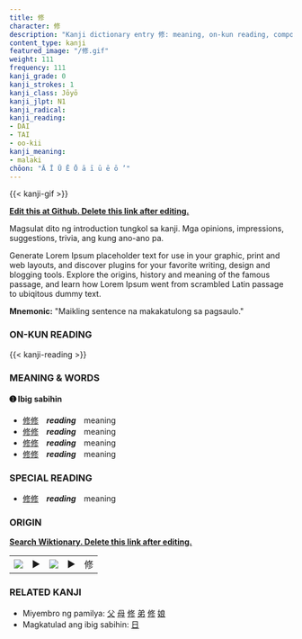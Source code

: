 ```yaml
---
title: 修
character: 修
description: "Kanji dictionary entry 修: meaning, on-kun reading, compounds, origin, related kanji"
content_type: kanji
featured_image: "/修.gif"
weight: 111
frequency: 111
kanji_grade: 0
kanji_strokes: 1
kanji_class: Jōyō
kanji_jlpt: N1
kanji_radical: 
kanji_reading: 
- DAI
- TAI
- oo-kii
kanji_meaning:
- malaki
chōon: "Ā Ī Ū Ē Ō ā ī ū ē ō ’"
---
```

[//]: # (Don't edit the line below. Kanji animated GIF code is automatically generated.)
{{< kanji-gif >}}

[//]: # (Edit below this line.)

**[Edit this at Github. Delete this link after editing.](https://github.com/tim0g/tim/tree/main/content/kanji/修/index.md)**

Magsulat dito ng introduction tungkol sa kanji. Mga opinions, impressions, suggestions, trivia, ang kung ano-ano pa.

Generate Lorem Ipsum placeholder text for use in your graphic, print and web layouts, and discover plugins for your favorite writing, design and blogging tools. Explore the origins, history and meaning of the famous passage, and learn how Lorem Ipsum went from scrambled Latin passage to ubiqitous dummy text.
 
**Mnemonic:** "Maikling sentence na makakatulong sa pagsaulo."

### ON-KUN READING

[//]: # (Don't edit the line below. ON-KUN READING code is automatically generated.)
{{< kanji-reading >}}

### MEANING & WORDS

#### ➊ **Ibig sabihin**
  - [修](../修)[修](../修)　***reading***　meaning
  - [修](../修)[修](../修)　***reading***　meaning
  - [修](../修)[修](../修)　***reading***　meaning
  - [修](../修)[修](../修)　***reading***　meaning

### SPECIAL READING
  - [修](../修)[修](../修)　***reading***　meaning

### ORIGIN

**[Search Wiktionary. Delete this link after editing.](https://wiktionary.org/wiki/修)**
<table class="kanji-table"><tr><td>
<img src="60px-修-bronze.svg.png">
</td><td>▶</td><td>
<img src="60px-修-oracle.svg.png">
</td><td>▶</td>
<td class="kanji-origin">修</td>
</tr></table>

### RELATED KANJI
- Miyembro ng pamilya: [父](../父) [母](../母) [修](../修) [弟](../弟) [修](../修) [娘](../娘)
- Magkatulad ang ibig sabihin: [日](../日)
